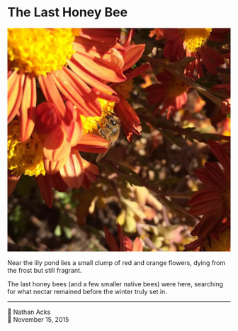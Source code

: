 # The Last Honey Bee

![A honey bee rests on a cluster of striking orange flowers](assets/2015-11-15-the-last-honey-bee.webp)

Near the lily pond lies a small clump of red and orange flowers, dying from the frost but still fragrant.

The last honey bees (and a few smaller native bees) were here, searching for what nectar remained before the winter truly set in.

- - - -

<span aria-hidden="true">👤</span> Nathan Acks  
<span aria-hidden="true">📅</span> November 15, 2015
